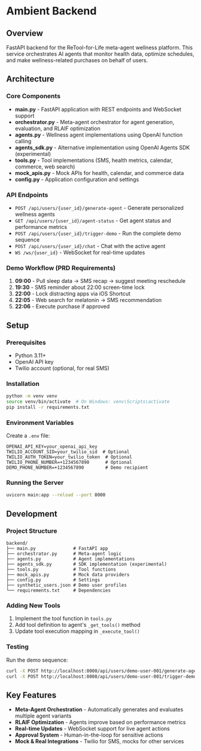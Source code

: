 # Ambient Backend

## Overview
FastAPI backend for the ReTool-for-Life meta-agent wellness platform. This service orchestrates AI agents that monitor health data, optimize schedules, and make wellness-related purchases on behalf of users.

## Architecture

### Core Components
- **main.py** - FastAPI application with REST endpoints and WebSocket support
- **orchestrator.py** - Meta-agent orchestrator for agent generation, evaluation, and RLAIF optimization
- **agents.py** - Wellness agent implementations using OpenAI function calling
- **agents_sdk.py** - Alternative implementation using OpenAI Agents SDK (experimental)
- **tools.py** - Tool implementations (SMS, health metrics, calendar, commerce, web search)
- **mock_apis.py** - Mock APIs for health, calendar, and commerce data
- **config.py** - Application configuration and settings

### API Endpoints
- `POST /api/users/{user_id}/generate-agent` - Generate personalized wellness agents
- `GET /api/users/{user_id}/agent-status` - Get agent status and performance metrics
- `POST /api/users/{user_id}/trigger-demo` - Run the complete demo sequence
- `POST /api/users/{user_id}/chat` - Chat with the active agent
- `WS /ws/{user_id}` - WebSocket for real-time updates

### Demo Workflow (PRD Requirements)
1. **09:00** - Pull sleep data → SMS recap → suggest meeting reschedule
2. **19:30** - SMS reminder about 22:00 screen-time lock
3. **22:00** - Lock distracting apps via iOS Shortcut
4. **22:05** - Web search for melatonin → SMS recommendation
5. **22:06** - Execute purchase if approved

## Setup

### Prerequisites
- Python 3.11+
- OpenAI API key
- Twilio account (optional, for real SMS)

### Installation
```bash
python -m venv venv
source venv/bin/activate  # On Windows: venv\Scripts\activate
pip install -r requirements.txt
```

### Environment Variables
Create a `.env` file:
```env
OPENAI_API_KEY=your_openai_api_key
TWILIO_ACCOUNT_SID=your_twilio_sid  # Optional
TWILIO_AUTH_TOKEN=your_twilio_token  # Optional
TWILIO_PHONE_NUMBER=+1234567890      # Optional
DEMO_PHONE_NUMBER=+1234567890        # Demo recipient
```

### Running the Server
```bash
uvicorn main:app --reload --port 8000
```

## Development

### Project Structure
```
backend/
├── main.py              # FastAPI app
├── orchestrator.py      # Meta-agent logic
├── agents.py            # Agent implementations
├── agents_sdk.py        # SDK implementation (experimental)
├── tools.py             # Tool functions
├── mock_apis.py         # Mock data providers
├── config.py            # Settings
├── synthetic_users.json # Demo user profiles
└── requirements.txt     # Dependencies
```

### Adding New Tools
1. Implement the tool function in `tools.py`
2. Add tool definition to agent's `_get_tools()` method
3. Update tool execution mapping in `_execute_tool()`

### Testing
Run the demo sequence:
```bash
curl -X POST http://localhost:8000/api/users/demo-user-001/generate-agent
curl -X POST http://localhost:8000/api/users/demo-user-001/trigger-demo
```

## Key Features
- **Meta-Agent Orchestration** - Automatically generates and evaluates multiple agent variants
- **RLAIF Optimization** - Agents improve based on performance metrics
- **Real-time Updates** - WebSocket support for live agent actions
- **Approval System** - Human-in-the-loop for sensitive actions
- **Mock & Real Integrations** - Twilio for SMS, mocks for other services
